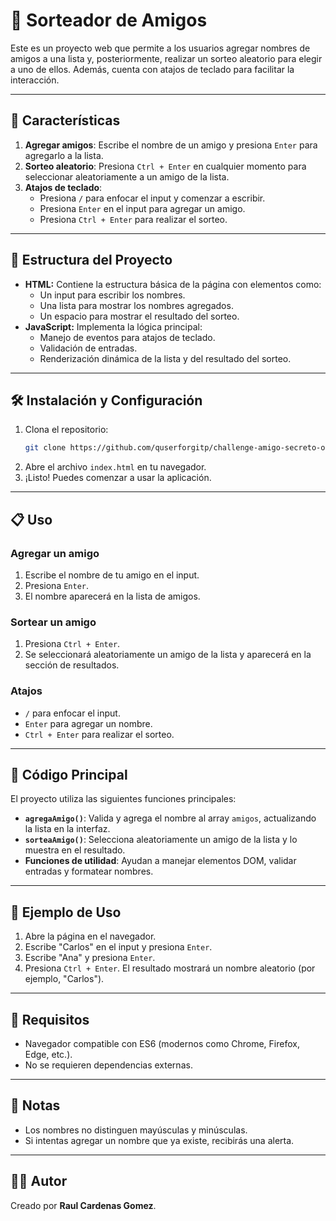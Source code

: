 # 🎉 Sorteador de Amigos

Este es un proyecto web que permite a los usuarios agregar nombres de amigos a una lista y, posteriormente, realizar un sorteo aleatorio para elegir a uno de ellos. Además, cuenta con atajos de teclado para facilitar la interacción.

---

## 🚀 Características

1. **Agregar amigos**: Escribe el nombre de un amigo y presiona `Enter` para agregarlo a la lista.
2. **Sorteo aleatorio**: Presiona `Ctrl + Enter` en cualquier momento para seleccionar aleatoriamente a un amigo de la lista.
3. **Atajos de teclado**:
   - Presiona `/` para enfocar el input y comenzar a escribir.
   - Presiona `Enter` en el input para agregar un amigo.
   - Presiona `Ctrl + Enter` para realizar el sorteo.

---

## 📂 Estructura del Proyecto

- **HTML:** Contiene la estructura básica de la página con elementos como:
  - Un input para escribir los nombres.
  - Una lista para mostrar los nombres agregados.
  - Un espacio para mostrar el resultado del sorteo.
- **JavaScript:** Implementa la lógica principal:
  - Manejo de eventos para atajos de teclado.
  - Validación de entradas.
  - Renderización dinámica de la lista y del resultado del sorteo.

---

## 🛠 Instalación y Configuración

1. Clona el repositorio:
   ```bash
   git clone https://github.com/quserforgitp/challenge-amigo-secreto-one-g-8.git
   ```
2. Abre el archivo `index.html` en tu navegador.
3. ¡Listo! Puedes comenzar a usar la aplicación.

---

## 📋 Uso

### **Agregar un amigo**
1. Escribe el nombre de tu amigo en el input.
2. Presiona `Enter`.
3. El nombre aparecerá en la lista de amigos.

### **Sortear un amigo**
1. Presiona `Ctrl + Enter`.
2. Se seleccionará aleatoriamente un amigo de la lista y aparecerá en la sección de resultados.

### **Atajos**
- `/` para enfocar el input.
- `Enter` para agregar un nombre.
- `Ctrl + Enter` para realizar el sorteo.

---

## 🧩 Código Principal

El proyecto utiliza las siguientes funciones principales:

- **`agregaAmigo()`**: Valida y agrega el nombre al array `amigos`, actualizando la lista en la interfaz.
- **`sorteaAmigo()`**: Selecciona aleatoriamente un amigo de la lista y lo muestra en el resultado.
- **Funciones de utilidad**: Ayudan a manejar elementos DOM, validar entradas y formatear nombres.

---

## 🌟 Ejemplo de Uso

1. Abre la página en el navegador.
2. Escribe "Carlos" en el input y presiona `Enter`.
3. Escribe "Ana" y presiona `Enter`.
4. Presiona `Ctrl + Enter`. El resultado mostrará un nombre aleatorio (por ejemplo, "Carlos").

---

## 🔑 Requisitos

- Navegador compatible con ES6 (modernos como Chrome, Firefox, Edge, etc.).
- No se requieren dependencias externas.

---

## 📝 Notas

- Los nombres no distinguen mayúsculas y minúsculas.
- Si intentas agregar un nombre que ya existe, recibirás una alerta.

---

## 🧑‍💻 Autor

Creado por **Raul Cardenas Gomez**.